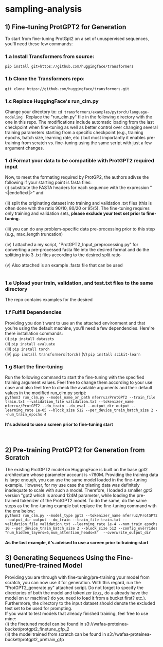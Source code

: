 # sampling-analysis 
## 1) Fine-tuning ProtGPT2 for Generation
To start from fine-tuning ProtGpt2 on a set of unuspervised sequences, you'll need these few commands: 
### 1.a Install Transformers from source: 
`pip install git+https://github.com/huggingface/transformers`
### 1.b Clone the Transformers repo: 
`git clone https://github.com/huggingface/transformers.git`
### 1.c Replace HuggingFace's run_clm.py 
Change your directory to: 
`cd transformers/examples/pytorch/language-modeling `
Replace the "run_clm.py" file in the following directory with the one in this repo. The modifications include automatic loading from the last checkpoint when fine-tuning as well as better control over changing several training parameters starting from a specific checkpoint (e.g., training epochs, batch size, learning rate, etc.) but most importantly it enables pre-training from scratch vs. fine-tuning using the same script with just a few argument changes.
### 1.d Format your data to be compatible with ProtGPT2 required input 
Now, to meet the formating required by ProtGP2, the authors adivse the following if your starting point is fasta files: <br>
    (i) substitute the FASTA headers for each sequence with the expression "<|endoftext|>" and <br>
    <br>
    (ii) split the originating dataset into training and validation .txt files (this is often done with the ratio 90/10, 80/20 or 95/5). The fine-tuning requires only training and validation sets, **please exclude your test set prior to fine-tuning.** <br>
    <br>
    (iii) you can do any problem-specific data pre-processing prior to this step (e.g., max_length truncation) <br>
    <br>
    (iv) I attached a my script, "ProtGPT2_Input_preprocessing.py" for converting a pre-processed fasta file into the desired format and do the splitting into 3 .txt files according to the desired split ratio<br>
    <br>
    (v) Also attached is an example .fasta file that can be used <br>
    <br>
### 1.e Upload your train, validation, and test.txt files to the same directory 
The repo contains examples for the desired
### 1.f Fulfill Dependencies 
Providing you don't want to use an the attached environment and that you're using the default machine, you'll need a few dependencies. Here're there installation commands: <br>
    (i) `pip install datasets` <br> 
    (ii) `pip install evaluate` <br>
    (iii) `pip install torch` <br> 
    (iv) `pip install transformers[torch]`
    (v) `pip install scikit-learn`
### 1.g Start the fine-tuning
Run the following command to start the fine-tuning with the specified training argument values. Feel free to change them according to your use case and also feel free to check the available arguments and their default values in the modified run_clm.py script: <br>
`python3 run_clm.py --model_name_or_path nferruz/ProtGPT2 --train_file train.txt --validation_file validation.txt --tokenizer_name nferruz/ProtGPT2 --do_train --do_eval --output_dir output --learning_rate 1e-05 --block_size 512 --per_device_train_batch_size 2 --num_train_epochs 4` <br> <br>
**It's advised to use a screen prior to fine-tuning start** <br>
<br>
<br>
## 2) Pre-training ProtGPT2 for Generation from Scratch
The existing ProtGPT2 model on HuggingFace is built on the base gpt2 architecture whose parameter account is ~760M. Providing the training data is large enough, you can use the same model loaded in the fine-tuning example. However, for my use case the trianing data was definitely inadequate to scale with such a model. Therefore, I loaded a smaller gpt2 version "gpt2 which is around 124M parameter, while loading the pre-trained tokenizer of the ProtGPT2 model. 
To do the same, do the same steps as the fine-tuning example but replace the fine-tuning command with the one below:<br> 
`python3 run_clm.py --model_type gpt2 --tokenizer_name nferruz/ProtGPT2 --output_dir output --do_train --train_file train.txt --validation_file validation.txt --learning_rate 1e-4 --num_train_epochs 10 --per_device_train_batch_size 2 --block_size 512 --config_overrides "num_hidden_layers=6,num_attention_heads=8"  --overwrite_output_dir` <br> <br>
**As the last example, it's advised to use a screen prior to training start** <br>

## 3) Generating Sequences Using the Fine-tuned/Pre-trained Model 
Providing you are through with fine-tuning/pre-training your model from scratch, you can now use it for generation. With this regard, run the "ProtGPT2_generate.py" attached script. 
Do not forget to specify the directories of both the model and tokenizer (e.g., do u already have the model on ur machine? do you need to load it from a bucket first? etc.). Furthermore, the directory to the input dataset should denote the excluded test set to be used for prompting. <br>
If you want to test models that already finished training, feel free to use mine: <br>
    (i) the finetuned model can be found in s3://wafaa-proteinea-bucket/protgpt2_finetune_gfp_2 <br>
    (ii) the model trained from scratch can be found in s3://wafaa-proteinea-bucket/protgpt2_pretrain_gfp
